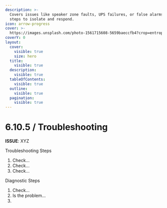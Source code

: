 ```yaml
---
description: >-
  Covers issues like speaker zone faults, UPS failures, or false alarms—with
  steps to isolate and respond.
icon: arrow-progress
cover: >-
  https://images.unsplash.com/photo-1561715608-5659baeccfb4?crop=entropy&cs=srgb&fm=jpg&ixid=M3wxOTcwMjR8MHwxfHNlYXJjaHw1fHxlbWVyZ2VuY3klMjBleGl0fGVufDB8fHx8MTc0Njc2NjQ2M3ww&ixlib=rb-4.1.0&q=85
coverY: 0
layout:
  cover:
    visible: true
    size: hero
  title:
    visible: true
  description:
    visible: true
  tableOfContents:
    visible: true
  outline:
    visible: true
  pagination:
    visible: true
---
```


# 6.10.5 / Troubleshooting

**ISSUE**: XYZ

Troubleshooting Steps&#x20;

1. Check...
2. Check...
3. Check...

Diagnostic Steps

1. Check...
2. Is the problem...
3.

&#x20;
